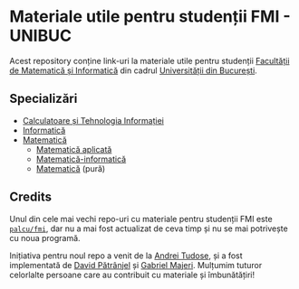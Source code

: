 # Materiale utile pentru studenții FMI - UNIBUC

Acest repository conține link-uri la materiale utile pentru studenții [Facultății de Matematică și Informatică](https://fmi.unibuc.ro/) din cadrul [Universității din București](https://unibuc.ro/).

## Specializări

- [Calculatoare și Tehnologia Informației](Specializări/CTI/README.md)
- [Informatică](Specializări/Informatică/README.md)
- [Matematică](Specializări/Matematică/README.md)
  - [Matematică aplicată](Specializări/Matematică/Aplicată/README.md)
  - [Matematică-informatică](Specializări/Matematică/Matematică-informatică/README.md)
  - [Matematică](Specializări/Matematică/Pură/README.md) (pură)

## Credits

Unul din cele mai vechi repo-uri cu materiale pentru studenții FMI este [`palcu/fmi`](https://github.com/palcu/fmi), dar nu a mai fost actualizat de ceva timp și nu se mai potrivește cu noua programă.

Inițiativa pentru noul repo a venit de la [Andrei Tudose](https://github.com/andreitudose2000), și a fost implementată de [David Pătrânjel](https://github.com/DavidPatranjel) și [Gabriel Majeri](https://github.com/GabrielMajeri/). Mulțumim tuturor celorlalte persoane care au contribuit cu materiale și îmbunătățiri!
